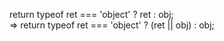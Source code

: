  return typeof ret === 'object' ? ret : obj;  
=>
 return typeof ret === 'object' ? (ret || obj) : obj;  